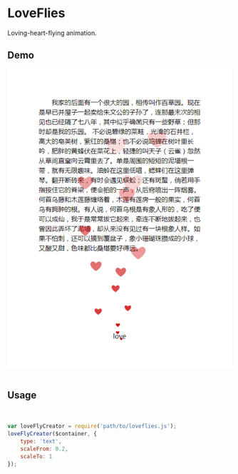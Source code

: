 # LoveFlies
Loving-heart-flying animation.

## Demo
![demo](https://raw.githubusercontent.com/shenfe/LoveFlies/master/readme_assets/demo.png)
 
## Usage
 
```js
var loveFlyCreator = require('path/to/loveflies.js');
loveFlyCreator($container, {
    type: 'text',
    scaleFrom: 0.2,
    scaleTo: 1
});
```
